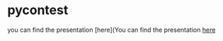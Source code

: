 # pycontest
you can find the presentation [here](You can find the presentation [here](https://djarecka.github.io/pycontest/presentation/#1)
